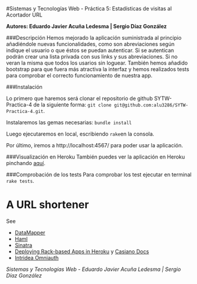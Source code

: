 #Sistemas y Tecnologías Web - Práctica 5: Estadísticas de visitas al Acortador URL

**Autores: Eduardo Javier Acuña Ledesma | Sergio Díaz González**


###Descripción
Hemos mejorado la aplicación suministrada al principio añadiéndole nuevas funcionalidades, como son abreviaciones según indique el usuario o que éstos se puedan autenticar. Si se autentican podrán crear una lista privada con sus links y sus abreviaciones. Si no veran la misma que todos los usarios sin loguear. También hemos añadido bootstrap para que fuera más atractiva la interfaz y hemos realizados tests para comprobar el correcto funcionamiento de nuestra app.

###Instalación

Lo primero que haremos será clonar el repositorio de github SYTW-Practica-4 de la siguiente forma: `git clone git@github.com:alu3286/SYTW-Practica-4.git`.

Instalaremos las gemas necesarias: `bundle install`

Luego ejecutaremos en local, escribiendo `rake`en la consola.

Por último, iremos a http://localhost:4567/ para poder usar la aplicación.


###Visualización en Heroku
También puedes ver la aplicación en Heroku pinchando [aquí](http://acortador-url.herokuapp.com/).

###Comprobación de los tests
Para comprobar los test ejecutar en terminal `rake tests`.


# A URL shortener

See

* [DataMapper](http://datamapper.org/getting-started.html)
* [Haml](http://haml.info/)
* [Sinatra](http://www.sinatrarb.com/)
* [Deploying Rack-based Apps in Heroku](https://devcenter.heroku.com/articles/rack) y [Casiano Docs](http://nereida.deioc.ull.es/~lpp/perlexamples/node483.html#section:herokupostgres)
* [Intridea Omniauth](https://github.com/intridea/omniauth)


*Sistemas y Tecnologías Web - Eduardo Javier Acuña Ledesma | Sergio Díaz González*

